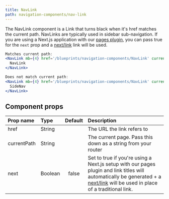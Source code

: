 ```yaml
---
title: NavLink
path: navigation-components/nav-link
---
```


The NavLink component is a Link that turns black when it's href matches the current path. NavLinks are typically used in sidebar sub-navigation. If you are using a Next.js application with our [pages plugin](https://github.com/primer/next-pages), you can pass true for the `next` prop and a [next/link](https://github.com/zeit/next.js/#with-link) link will be used.


```.jsx
Matches current path:
<NavLink mb={4} href='/blueprints/navigation-components/NavLink' currentPath='/blueprints/navigation-components/NavLink'>
  NavLink
</NavLink>

Does not match current path:
<NavLink mb={4} href='/blueprints/navigation-components/NavLink' currentPath='/blueprints/navigation-components/SideNav'>
  SideNav
</NavLink>
```

## Component props

| Prop name | Type | Default | Description |
| :- | :- | :-: | :- |
| href | String | | The URL the link refers to |
| currentPath | String | | The current page. Pass this down as a string from your router |
| next | Boolean| false | Set to true if you're using a Next.js setup with our pages plugin and link titles will automatically be generated + a [next/link](https://github.com/zeit/next.js/#with-link) will be used in place of a traditional link. |
